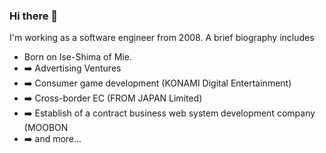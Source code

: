 ### Hi there 👋

I'm working as a software engineer from 2008.
A brief biography includes

- Born on Ise-Shima of Mie.
- :arrow_right: Advertising Ventures
- :arrow_right: Consumer game development (KONAMI Digital Entertainment)
- :arrow_right: Cross-border EC (FROM JAPAN Limited)
- :arrow_right: Establish of a contract business web system development company (MOOBON
- :arrow_right: and more...

<!--
**fooramu/fooramu** is a ✨ _special_ ✨ repository because its `README.md` (this file) appears on your GitHub profile.

Here are some ideas to get you started:

- 🔭 I’m currently working on ...
- 🌱 I’m currently learning ...
- 👯 I’m looking to collaborate on ...
- 🤔 I’m looking for help with ...
- 💬 Ask me about ...
- 📫 How to reach me: ...
- 😄 Pronouns: ...
- ⚡ Fun fact: ...
-->
